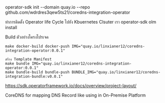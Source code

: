 operator-sdk init --domain quay.io --repo github.com/wdrdres3qew5ts21/coredns-integration-operator


ทำการติดตั้ง Operator life Cycle ไปยัง Kbuernetes Clsuter เรา
operator-sdk olm install

Build ตัวอย่างโครงโปรเจค
```
make docker-build docker-push IMG="quay.io/linxianer12/coredns-integration-operator:0.0.1"
```

```
สร้าง Template Manifest
make bundle IMG="quay.io/linxianer12/coredns-integration-operator:0.0.1"
make bundle-build bundle-push BUNDLE_IMG="quay.io/linxianer12/coredns-integration-bundle:v0.0.1"
```
https://sdk.operatorframework.io/docs/overview/project-layout/

CoreDNS for mapping DNS Record like using in On-Premise Platform